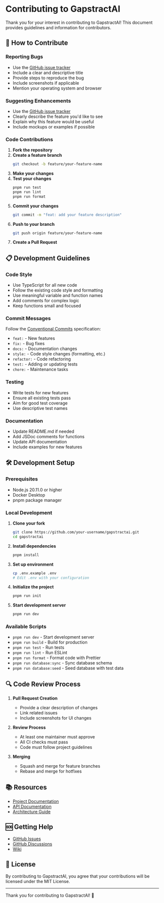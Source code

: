 # Contributing to GapstractAI

Thank you for your interest in contributing to GapstractAI! This document provides guidelines and information for contributors.

## 🤝 How to Contribute

### Reporting Bugs

- Use the [GitHub issue tracker](https://github.com/your-username/gapstractai/issues)
- Include a clear and descriptive title
- Provide steps to reproduce the bug
- Include screenshots if applicable
- Mention your operating system and browser

### Suggesting Enhancements

- Use the [GitHub issue tracker](https://github.com/your-username/gapstractai/issues)
- Clearly describe the feature you'd like to see
- Explain why this feature would be useful
- Include mockups or examples if possible

### Code Contributions

1. **Fork the repository**
2. **Create a feature branch**
   ```bash
   git checkout -b feature/your-feature-name
   ```
3. **Make your changes**
4. **Test your changes**
   ```bash
   pnpm run test
   pnpm run lint
   pnpm run format
   ```
5. **Commit your changes**
   ```bash
   git commit -m "feat: add your feature description"
   ```
6. **Push to your branch**
   ```bash
   git push origin feature/your-feature-name
   ```
7. **Create a Pull Request**

## 📋 Development Guidelines

### Code Style

- Use TypeScript for all new code
- Follow the existing code style and formatting
- Use meaningful variable and function names
- Add comments for complex logic
- Keep functions small and focused

### Commit Messages

Follow the [Conventional Commits](https://www.conventionalcommits.org/) specification:

- `feat:` - New features
- `fix:` - Bug fixes
- `docs:` - Documentation changes
- `style:` - Code style changes (formatting, etc.)
- `refactor:` - Code refactoring
- `test:` - Adding or updating tests
- `chore:` - Maintenance tasks

### Testing

- Write tests for new features
- Ensure all existing tests pass
- Aim for good test coverage
- Use descriptive test names

### Documentation

- Update README.md if needed
- Add JSDoc comments for functions
- Update API documentation
- Include examples for new features

## 🛠️ Development Setup

### Prerequisites

- Node.js 20.11.0 or higher
- Docker Desktop
- pnpm package manager

### Local Development

1. **Clone your fork**
   ```bash
   git clone https://github.com/your-username/gapstractai.git
   cd gapstractai
   ```

2. **Install dependencies**
   ```bash
   pnpm install
   ```

3. **Set up environment**
   ```bash
   cp .env.example .env
   # Edit .env with your configuration
   ```

4. **Initialize the project**
   ```bash
   pnpm run init
   ```

5. **Start development server**
   ```bash
   pnpm run dev
   ```

### Available Scripts

- `pnpm run dev` - Start development server
- `pnpm run build` - Build for production
- `pnpm run test` - Run tests
- `pnpm run lint` - Run ESLint
- `pnpm run format` - Format code with Prettier
- `pnpm run database:sync` - Sync database schema
- `pnpm run database:seed` - Seed database with test data

## 🔍 Code Review Process

1. **Pull Request Creation**
   - Provide a clear description of changes
   - Link related issues
   - Include screenshots for UI changes

2. **Review Process**
   - At least one maintainer must approve
   - All CI checks must pass
   - Code must follow project guidelines

3. **Merging**
   - Squash and merge for feature branches
   - Rebase and merge for hotfixes

## 📚 Resources

- [Project Documentation](https://github.com/your-username/gapstractai/wiki)
- [API Documentation](https://github.com/your-username/gapstractai/wiki/API)
- [Architecture Guide](https://github.com/your-username/gapstractai/wiki/Architecture)

## 🆘 Getting Help

- [GitHub Issues](https://github.com/your-username/gapstractai/issues)
- [GitHub Discussions](https://github.com/your-username/gapstractai/discussions)
- [Wiki](https://github.com/your-username/gapstractai/wiki)

## 📄 License

By contributing to GapstractAI, you agree that your contributions will be licensed under the MIT License.

---

Thank you for contributing to GapstractAI! 🚀 